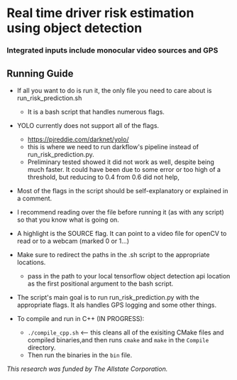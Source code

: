 # Real time driver risk estimation using object detection
### Integrated inputs include monocular video sources and GPS

## Running Guide
* If all you want to do is run it, the only file you need to care about is run_risk_prediction.sh
    - It is a bash script that handles numerous flags.
* YOLO currently does not support all of the flags.
    - https://pjreddie.com/darknet/yolo/
    - this is where we need to run darkflow's pipeline instead of run_risk_prediction.py.
    - Preliminary tested showed it did not work as well, despite being much faster. It could have been due to some error or too high of a threshold, but reducing to 0.4 from 0.6 did not help,
* Most of the flags in the script should be self-explanatory or explained in a comment.
* I recommend reading over the file before running it (as with any script) so that you know what is going on.
* A highlight is the SOURCE flag. It can point to a video file for openCV to read or to a webcam (marked 0 or 1...)
* Make sure to redirect the paths in the .sh script to the appropriate locations.
    - pass in the path to your local tensorflow object detection api location as the first positional argument to the bash script.
* The script's main goal is to run run_risk_prediction.py with the appropriate flags. It als handles GPS logging and some other things.

* To compile and run in C++ (IN PROGRESS):
    - `./compile_cpp.sh`  <-- this cleans all of the exisiting CMake files and compiled binaries,and then runs `cmake` and `make` in the `Compile` directory.
    - Then run the binaries in the `bin` file.


*This research was funded by The Allstate Corporation.*
